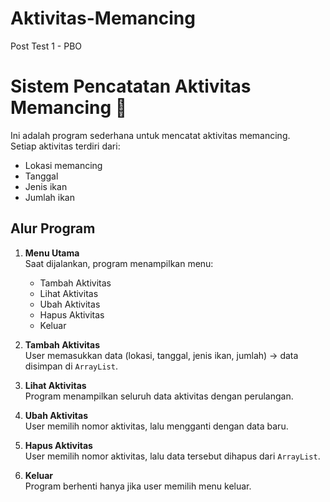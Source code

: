 # Aktivitas-Memancing
Post Test 1 - PBO
# Sistem Pencatatan Aktivitas Memancing 🎣

Ini adalah program sederhana untuk mencatat aktivitas memancing.  
Setiap aktivitas terdiri dari:
- Lokasi memancing
- Tanggal
- Jenis ikan
- Jumlah ikan

## Alur Program

1. **Menu Utama**  
   Saat dijalankan, program menampilkan menu:
   - Tambah Aktivitas
   - Lihat Aktivitas
   - Ubah Aktivitas
   - Hapus Aktivitas
   - Keluar

2. **Tambah Aktivitas**  
   User memasukkan data (lokasi, tanggal, jenis ikan, jumlah) → data disimpan di `ArrayList`.

3. **Lihat Aktivitas**  
   Program menampilkan seluruh data aktivitas dengan perulangan.

4. **Ubah Aktivitas**  
   User memilih nomor aktivitas, lalu mengganti dengan data baru.

5. **Hapus Aktivitas**  
   User memilih nomor aktivitas, lalu data tersebut dihapus dari `ArrayList`.

6. **Keluar**  
   Program berhenti hanya jika user memilih menu keluar.
